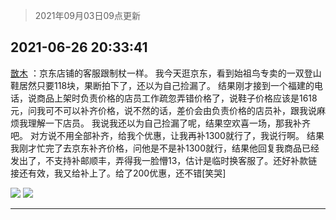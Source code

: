 > 2021年09月03日09点更新
<link rel="stylesheet" href="https://cdn.jsdelivr.net/gh/taotie6/sampleJSON@main/css/photo_show.css">


 ## 2021-06-26 20:33:41 

 [㪚木](https://www.coolapk.com/feed/28028799?shareKey=M2QxYTA1MmY1NzRhNjEzMTc4MTc~) ：京东店铺的客服跟制杖一样。
我今天逛京东，看到始祖鸟专卖的一双登山鞋居然只要118块，果断拍下了，还以为自己捡漏了。
结果刚才接到一个福建的电话，说商品上架时负责价格的店员工作疏忽弄错价格了，说鞋子价格应该是1618元，问我可不可以补齐价格，说不然的话，差价会由负责价格的店员补<!--break-->，跟我说麻烦我理解一下店员。
我说我还以为自己捡漏了呢，结果空欢喜一场，那我补齐吧。
对方说不用全部补齐，给我个优惠，让我再补1300就行了，我说行啊。
结果我刚才忙完了去京东补齐价格，问他是不是补1300就行，结果他回复我商品已经发出了，不支持补邮顺丰，弄得我一脸懵13，估计是临时换客服了。还好补款链接还有效，我又给补上了。给了200优惠，还不错[笑哭] 

<div class="album">
<img class="img-item" src="http://image.coolapk.com/feed/2021/0626/20/1081091_e8f6c6f7_0819_907@1080x903.jpeg" />
<img class="img-item" src="http://image.coolapk.com/feed/2021/0626/20/1081091_b8f9548b_0819_9072@743x2677.png" />
</div>

 ------- 

